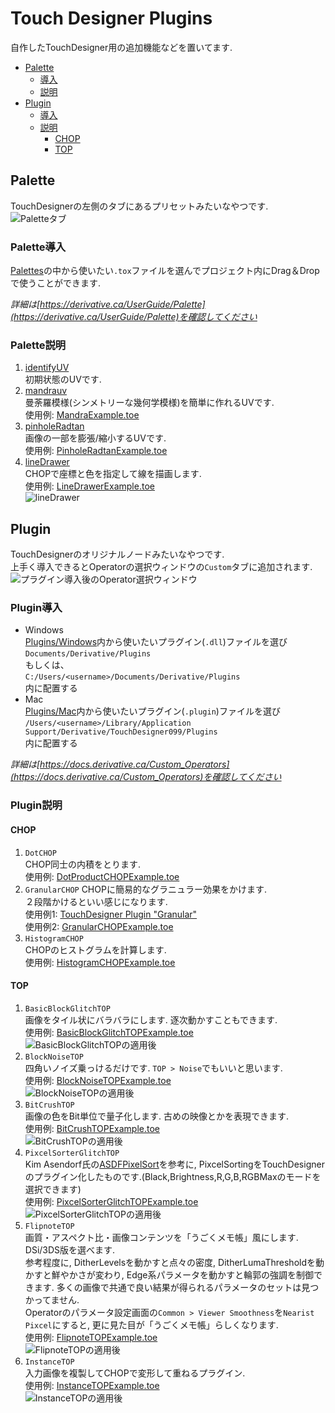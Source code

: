 # Touch Designer Plugins  
自作したTouchDesigner用の追加機能などを置いてます.  
- [Palette](#palette)  
	- [導入](#palette導入)  
	- [説明](#palette説明)  
- [Plugin](#plugin)  
	- [導入](#plugin導入)  
	- [説明](#plugin説明)  
		- [CHOP](#chop)
		- [TOP](#top)
  
## Palette  
TouchDesignerの左側のタブにあるプリセットみたいなやつです.  
![Paletteタブ](doc/Palette.png "Paletteの画像")  
  
### Palette導入  
[Palettes](Palettes)の中から使いたい`.tox`ファイルを選んでプロジェクト内にDrag＆Dropで使うことができます.  
  
*詳細は[https://derivative.ca/UserGuide/Palette](https://derivative.ca/UserGuide/Palette)を確認してください*  
  
### Palette説明
1. [identifyUV](Palette/identifyUV.tox)  
	初期状態のUVです.
2. [mandrauv](Palette/mandrauv.tox)  
	曼荼羅模様(シンメトリーな幾何学模様)を簡単に作れるUVです.  
	使用例: [MandraExample.toe](Projects/MandraExample.toe)  
3. [pinholeRadtan](Palette/pinholeRadtan.tox)  
	画像の一部を膨張/縮小するUVです.  
	使用例: [PinholeRadtanExample.toe](Projects/PinholeRadtanExample.toe)  
4. [lineDrawer](Palette/lineDrawer.tox)  
	CHOPで座標と色を指定して線を描画します.  
	使用例: [LineDrawerExample.toe](Projects/LineDrawerExample.toe "LineDrawerの使用例")  
	![lineDrawer](doc/LineDrawer.png)  
  
## Plugin  
TouchDesignerのオリジナルノードみたいなやつです.  
上手く導入できるとOperatorの選択ウィンドウの`Custom`タブに追加されます.  
![プラグイン導入後のOperator選択ウィンドウ](doc/Plugin.png "Pluginの画像")  
  
### Plugin導入  
- Windows  
	[Plugins/Windows](Plugins/Windows)内から使いたいプラグイン(`.dll`)ファイルを選び  
	`Documents/Derivative/Plugins`  
	もしくは、  
	`C:/Users/<username>/Documents/Derivative/Plugins`  
	内に配置する  
- Mac  
	[Plugins/Mac](Plugins/Mac)内から使いたいプラグイン(`.plugin`)ファイルを選び  
	`/Users/<username>/Library/Application Support/Derivative/TouchDesigner099/Plugins`  
	内に配置する  
  
*詳細は[https://docs.derivative.ca/Custom_Operators](https://docs.derivative.ca/Custom_Operators)を確認してください*  
  
### Plugin説明  
#### CHOP
1. `DotCHOP`  
	CHOP同士の内積をとります.  
	使用例: [DotProductCHOPExample.toe](Projects/DotProductCHOPExample.toe "DotProductCHOP使用例")  
2. `GranularCHOP`
	CHOPに簡易的なグラニュラー効果をかけます.  
	２段階かけるといい感じになります.  
	使用例1: [TouchDesigner Plugin "Granular"](https://youtu.be/0uRVfFLauyg "TouchDesigner Plugin Granular YouTube")  
	使用例2: [GranularCHOPExample.toe](Projects/GranularCHOPExample.toe "GranularCHOP使用例")  
3. `HistogramCHOP`  
	CHOPのヒストグラムを計算します.  
	使用例: [HistogramCHOPExample.toe](Projects/HistogramCHOPExample.toe "HistogramCHOP使用例")  
#### TOP
1. `BasicBlockGlitchTOP`  
	画像をタイル状にバラバラにします. 逐次動かすこともできます.  
	使用例: [BasicBlockGlitchTOPExample.toe](Projects/BasicBlockGlitchTOPExample.toe)  
	![BasicBlockGlitchTOPの適用後](doc/BasicBlockGlitchTOPExample.png "BasicBlockGlitchTOP適用後")  
2. `BlockNoiseTOP`  
	四角いノイズ乗っけるだけです. `TOP > Noise`でもいいと思います.  
	使用例: [BlockNoiseTOPExample.toe](Projects/BlockNoiseTOPExample.toe)  
	![BlockNoiseTOPの適用後](doc/BlockNoiseTOPExample.png "BlockNoiseTOP適用後")  
3. `BitCrushTOP`  
	画像の色をBit単位で量子化します. 古めの映像とかを表現できます.  
	使用例: [BitCrushTOPExample.toe](Projects/BitCrushTOPExample.toe)  
	![BitCrushTOPの適用後](doc/BitCrushTOPExample.png "BitCrushTOP適用後")  
4. `PixcelSorterGlitchTOP`  
	Kim Asendorf氏の[ASDFPixelSort](https://github.com/kimasendorf/ASDFPixelSort)を参考に, PixcelSortingをTouchDesignerのプラグイン化したものです.(Black,Brightness,R,G,B,RGBMaxのモードを選択できます)  
	使用例: [PixcelSorterGlitchTOPExample.toe](Projects/PixcelSorterGlitchTOPExample.toe)  
	![PixcelSorterGlitchTOPの適用後](doc/PixcelSorterGlitchTOPExample.png "PixcelSorterGlitchTOP適用後")  
5. `FlipnoteTOP`  
	画質・アスペクト比・画像コンテンツを「うごくメモ帳」風にします. DSi/3DS版を選べます.  
	参考程度に, DitherLevelsを動かすと点々の密度, DitherLumaThresholdを動かすと鮮やかさが変わり, Edge系パラメータを動かすと輪郭の強調を制御できます. 多くの画像で共通で良い結果が得られるパラメータのセットは見つかってません.  
	Operatorのパラメータ設定画面の`Common > Viewer Smoothness`を`Nearist Pixcel`にすると, 更に見た目が「うごくメモ帳」らしくなります.  
	使用例: [FlipnoteTOPExample.toe](Projects/FlipnoteTOPExample.toe)  
	![FlipnoteTOPの適用後](doc/FlipnoteTOPExample.png "FlipnoteTOP適用後")
6. `InstanceTOP`  
	入力画像を複製してCHOPで変形して重ねるプラグイン.  
	使用例: [InstanceTOPExample.toe](Projects/InstanceTOPExample.toe)  
	![InstanceTOPの適用後](doc/InstanceTOP.png "FlipnoteTOP適用後")